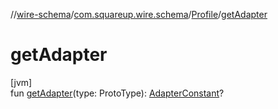 //[wire-schema](../../../index.md)/[com.squareup.wire.schema](../index.md)/[Profile](index.md)/[getAdapter](get-adapter.md)

# getAdapter

[jvm]\
fun [getAdapter](get-adapter.md)(type: ProtoType): [AdapterConstant](../-adapter-constant/index.md)?
